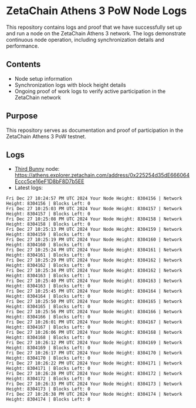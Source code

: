 # ZetaChain Athens 3 PoW Node Logs
This repository contains logs and proof that we have successfully set up and run a node on the ZetaChain Athens 3 network. The logs demonstrate continuous node operation, including synchronization details and performance.

## Contents
- Node setup information
- Synchronization logs with block height details
- Ongoing proof of work logs to verify active participation in the ZetaChain network

## Purpose
This repository serves as documentation and proof of participation in the ZetaChain Athens 3 PoW testnet.

## Logs

- [Third Bunny](https://thirdbunny.xyz/) node: https://athens.explorer.zetachain.com/address/0x225254d35dE666064Eccc5ce16eF1D8bF8D7b5EE
- Latest logs:
```
Fri Dec 27 10:24:57 PM UTC 2024 Your Node Height: 8304156 | Network Height: 8304156 | Blocks Left: 0
Fri Dec 27 10:25:03 PM UTC 2024 Your Node Height: 8304157 | Network Height: 8304157 | Blocks Left: 0
Fri Dec 27 10:25:08 PM UTC 2024 Your Node Height: 8304158 | Network Height: 8304158 | Blocks Left: 0
Fri Dec 27 10:25:13 PM UTC 2024 Your Node Height: 8304159 | Network Height: 8304159 | Blocks Left: 0
Fri Dec 27 10:25:19 PM UTC 2024 Your Node Height: 8304160 | Network Height: 8304160 | Blocks Left: 0
Fri Dec 27 10:25:24 PM UTC 2024 Your Node Height: 8304161 | Network Height: 8304161 | Blocks Left: 0
Fri Dec 27 10:25:29 PM UTC 2024 Your Node Height: 8304162 | Network Height: 8304162 | Blocks Left: 0
Fri Dec 27 10:25:34 PM UTC 2024 Your Node Height: 8304162 | Network Height: 8304163 | Blocks Left: 1
Fri Dec 27 10:25:40 PM UTC 2024 Your Node Height: 8304163 | Network Height: 8304163 | Blocks Left: 0
Fri Dec 27 10:25:45 PM UTC 2024 Your Node Height: 8304164 | Network Height: 8304164 | Blocks Left: 0
Fri Dec 27 10:25:50 PM UTC 2024 Your Node Height: 8304165 | Network Height: 8304165 | Blocks Left: 0
Fri Dec 27 10:25:56 PM UTC 2024 Your Node Height: 8304166 | Network Height: 8304166 | Blocks Left: 0
Fri Dec 27 10:26:01 PM UTC 2024 Your Node Height: 8304167 | Network Height: 8304167 | Blocks Left: 0
Fri Dec 27 10:26:06 PM UTC 2024 Your Node Height: 8304168 | Network Height: 8304168 | Blocks Left: 0
Fri Dec 27 10:26:12 PM UTC 2024 Your Node Height: 8304169 | Network Height: 8304169 | Blocks Left: 0
Fri Dec 27 10:26:17 PM UTC 2024 Your Node Height: 8304170 | Network Height: 8304170 | Blocks Left: 0
Fri Dec 27 10:26:22 PM UTC 2024 Your Node Height: 8304171 | Network Height: 8304171 | Blocks Left: 0
Fri Dec 27 10:26:28 PM UTC 2024 Your Node Height: 8304172 | Network Height: 8304172 | Blocks Left: 0
Fri Dec 27 10:26:33 PM UTC 2024 Your Node Height: 8304173 | Network Height: 8304173 | Blocks Left: 0
Fri Dec 27 10:26:38 PM UTC 2024 Your Node Height: 8304174 | Network Height: 8304174 | Blocks Left: 0
```
